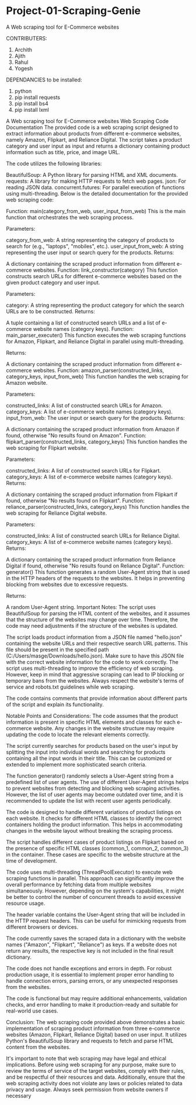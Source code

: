 # Project-01-Scraping-Genie
A Web scraping tool for E-Commerce websites

CONTRIBUTERS:
1) Archith
2) Ajith
3) Rahul
4) Yogesh

DEPENDANCIES to be installed:
1) python
2) pip install requests
3) pip install bs4
4) pip install lxml

A Web scraping tool for E-Commerce websites Web Scraping Code Documentation The provided code is a web scraping script designed to extract information about products from different e-commerce websites, namely Amazon, Flipkart, and Reliance Digital. The script takes a product category and user input as input and returns a dictionary containing product information such as title, price, and image URL.

The code utilizes the following libraries:

BeautifulSoup: A Python library for parsing HTML and XML documents. requests: A library for making HTTP requests to fetch web pages. json: For reading JSON data. concurrent.futures: For parallel execution of functions using multi-threading. Below is the detailed documentation for the provided web scraping code:

Function: main(category_from_web, user_input_from_web) This is the main function that orchestrates the web scraping process.

Parameters:

category_from_web: A string representing the category of products to search for (e.g., "laptops", "mobiles", etc.). user_input_from_web: A string representing the user input or search query for the products. Returns:

A dictionary containing the scraped product information from different e-commerce websites. Function: link_constructor(category) This function constructs search URLs for different e-commerce websites based on the given product category and user input.

Parameters:

category: A string representing the product category for which the search URLs are to be constructed. Returns:

A tuple containing a list of constructed search URLs and a list of e-commerce website names (category keys). Function: main_parser_executer() This function executes the web scraping functions for Amazon, Flipkart, and Reliance Digital in parallel using multi-threading.

Returns:

A dictionary containing the scraped product information from different e-commerce websites. Function: amazon_parser(constructed_links, category_keys, input_from_web) This function handles the web scraping for Amazon website.

Parameters:

constructed_links: A list of constructed search URLs for Amazon. category_keys: A list of e-commerce website names (category keys). input_from_web: The user input or search query for the products. Returns:

A dictionary containing the scraped product information from Amazon if found, otherwise "No results found on Amazon". Function: flipkart_parser(constructed_links, category_keys) This function handles the web scraping for Flipkart website.

Parameters:

constructed_links: A list of constructed search URLs for Flipkart. category_keys: A list of e-commerce website names (category keys). Returns:

A dictionary containing the scraped product information from Flipkart if found, otherwise "No results found on Flipkart". Function: reliance_parser(constructed_links, category_keys) This function handles the web scraping for Reliance Digital website.

Parameters:

constructed_links: A list of constructed search URLs for Reliance Digital. category_keys: A list of e-commerce website names (category keys). Returns:

A dictionary containing the scraped product information from Reliance Digital if found, otherwise "No results found on Reliance Digital". Function: generator() This function generates a random User-Agent string that is used in the HTTP headers of the requests to the websites. It helps in preventing blocking from websites due to excessive requests.

Returns:

A random User-Agent string. Important Notes: The script uses BeautifulSoup for parsing the HTML content of the websites, and it assumes that the structure of the websites may change over time. Therefore, the code may need adjustments if the structure of the websites is updated.

The script loads product information from a JSON file named "hello.json" containing the website URLs and their respective search URL patterns. This file should be present in the specified path (C:/Users/masge/Downloads/hello.json). Make sure to have this JSON file with the correct website information for the code to work correctly. The script uses multi-threading to improve the efficiency of web scraping. However, keep in mind that aggressive scraping can lead to IP blocking or temporary bans from the websites. Always respect the website's terms of service and robots.txt guidelines while web scraping.

The code contains comments that provide information about different parts of the script and explain its functionality.

Notable Points and Considerations: The code assumes that the product information is present in specific HTML elements and classes for each e-commerce website. Any changes in the website structure may require updating the code to locate the relevant elements correctly.

The script currently searches for products based on the user's input by splitting the input into individual words and searching for products containing all the input words in their title. This can be customized or extended to implement more sophisticated search criteria.

The function generator() randomly selects a User-Agent string from a predefined list of user agents. The use of different User-Agent strings helps to prevent websites from detecting and blocking web scraping activities. However, the list of user agents may become outdated over time, and it is recommended to update the list with recent user agents periodically.

The code is designed to handle different variations of product listings on each website. It checks for different HTML classes to identify the correct containers holding the product information. This helps in accommodating changes in the website layout without breaking the scraping process.

The script handles different cases of product listings on Flipkart based on the presence of specific HTML classes (common_1, common_2, common_3) in the container. These cases are specific to the website structure at the time of development.

The code uses multi-threading (ThreadPoolExecutor) to execute web scraping functions in parallel. This approach can significantly improve the overall performance by fetching data from multiple websites simultaneously. However, depending on the system's capabilities, it might be better to control the number of concurrent threads to avoid excessive resource usage.

The header variable contains the User-Agent string that will be included in the HTTP request headers. This can be useful for mimicking requests from different browsers or devices.

The code currently saves the scraped data in a dictionary with the website names ("Amazon", "Flipkart", "Reliance") as keys. If a website does not return any results, the respective key is not included in the final result dictionary.

The code does not handle exceptions and errors in depth. For robust production usage, it is essential to implement proper error handling to handle connection errors, parsing errors, or any unexpected responses from the websites.

The code is functional but may require additional enhancements, validation checks, and error handling to make it production-ready and suitable for real-world use cases.

Conclusion: The web scraping code provided above demonstrates a basic implementation of scraping product information from three e-commerce websites (Amazon, Flipkart, Reliance Digital) based on user input. It utilizes Python's BeautifulSoup library and requests to fetch and parse HTML content from the websites.

It's important to note that web scraping may have legal and ethical implications. Before using web scraping for any purpose, make sure to review the terms of service of the target websites, comply with their rules, and be respectful of their resources and data. Additionally, ensure that the web scraping activity does not violate any laws or policies related to data privacy and usage. Always seek permission from website owners if necessary
